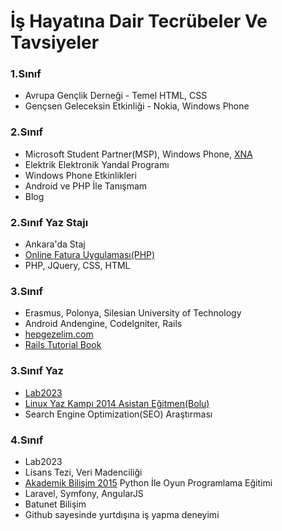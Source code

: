 # İş Hayatına Dair Tecrübeler Ve Tavsiyeler

### 1.Sınıf
- Avrupa Gençlik Derneği - Temel HTML, CSS
- Gençsen Geleceksin Etkinliği - Nokia, Windows Phone

### 2.Sınıf
- Microsoft Student Partner(MSP), Windows Phone, [XNA](https://en.wikipedia.org/wiki/Microsoft_XNA)
- Elektrik Elektronik Yandal Programı
- Windows Phone Etkinlikleri
- Android ve PHP İle Tanışmam
- Blog  

### 2.Sınıf Yaz Stajı
- Ankara'da Staj
- [Online Fatura Uygulaması(PHP)](http://ismailakbudak.com/fatura/)
- PHP, JQuery, CSS, HTML

### 3.Sınıf
- Erasmus, Polonya, Silesian University of Technology 
- Android Andengine, CodeIgniter, Rails
- [hepgezelim.com](http://www.hepgezelim.com)
- [Rails Tutorial Book](https://www.railstutorial.org/book)

### 3.Sınıf Yaz
- [Lab2023](http://lab2023.com/)
- [Linux Yaz Kampı 2014 Asistan Eğitmen(Bolu)](https://kamp.linux.org.tr/2014/)
- Search Engine Optimization(SEO) Araştırması

### 4.Sınıf
- Lab2023
- Lisans Tezi, Veri Madenciliği
- [Akademik Bilişim 2015](http://ab2015.anadolu.edu.tr/) Python İle Oyun Programlama Eğitimi
- Laravel, Symfony, AngularJS
- Batunet Bilişim
- Github sayesinde yurtdışına iş yapma deneyimi
